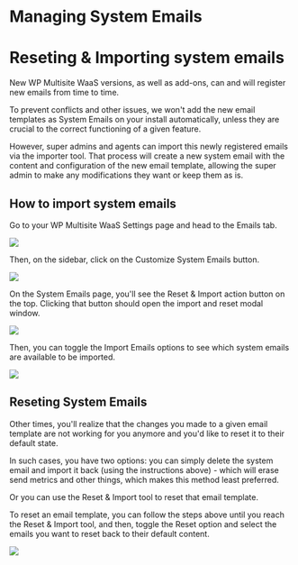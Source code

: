 # Managing System Emails

# Reseting & Importing system emails

New WP Multisite WaaS versions, as well as add-ons, can and will register new emails from time to time.

To prevent conflicts and other issues, we won't add the new email templates as System Emails on your install automatically, unless they are crucial to the correct functioning of a given feature.

However, super admins and agents can import this newly registered emails via the importer tool. That process will create a new system email with the content and configuration of the new email template, allowing the super admin to make any modifications they want or keep them as is.

## How to import system emails

Go to your WP Multisite WaaS Settings page and head to the Emails tab.

![](https://wp-ultimo-space.fra1.cdn.digitaloceanspaces.com/hs-file-yIQvxZcJqk.png)

Then, on the sidebar, click on the Customize System Emails button.

![](https://wp-ultimo-space.fra1.cdn.digitaloceanspaces.com/hs-file-mRSIFOG7eH.png)

On the System Emails page, you'll see the Reset & Import action button on the top. Clicking that button should open the import and reset modal window.

![](https://wp-ultimo-space.fra1.cdn.digitaloceanspaces.com/hs-file-UWDXL6Jf2d.png)

Then, you can toggle the Import Emails options to see which system emails are available to be imported.

![](https://wp-ultimo-space.fra1.cdn.digitaloceanspaces.com/hs-file-mGER3jSjMu.png)

## Reseting System Emails

Other times, you'll realize that the changes you made to a given email template are not working for you anymore and you'd like to reset it to their default state.

In such cases, you have two options: you can simply delete the system email and import it back (using the instructions above) - which will erase send metrics and other things, which makes this method least preferred.

Or you can use the Reset & Import tool to reset that email template.

To reset an email template, you can follow the steps above until you reach the Reset & Import tool, and then, toggle the Reset option and select the emails you want to reset back to their default content.

![](https://wp-ultimo-space.fra1.cdn.digitaloceanspaces.com/hs-file-SMHJQAZWQM.png)
